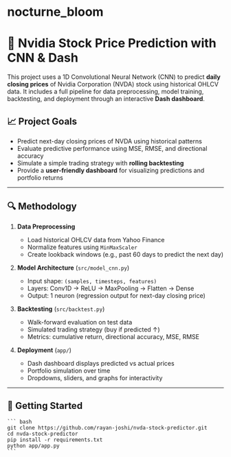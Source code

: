 # nocturne_bloom
# 🧠 Nvidia Stock Price Prediction with CNN & Dash

This project uses a 1D Convolutional Neural Network (CNN) to predict **daily closing prices** of Nvidia Corporation (NVDA) stock using historical OHLCV data. It includes a full pipeline for data preprocessing, model training, backtesting, and deployment through an interactive **Dash dashboard**.

## 📈 Project Goals

- Predict next-day closing prices of NVDA using historical patterns
- Evaluate predictive performance using MSE, RMSE, and directional accuracy
- Simulate a simple trading strategy with **rolling backtesting**
- Provide a **user-friendly dashboard** for visualizing predictions and portfolio returns

---
## 🔍 Methodology

1. **Data Preprocessing**  
   - Load historical OHLCV data from Yahoo Finance  
   - Normalize features using `MinMaxScaler`  
   - Create lookback windows (e.g., past 60 days to predict the next day)

2. **Model Architecture** (`src/model_cnn.py`)  
   - Input shape: `(samples, timesteps, features)`  
   - Layers: Conv1D → ReLU → MaxPooling → Flatten → Dense  
   - Output: 1 neuron (regression output for next-day closing price)  

3. **Backtesting** (`src/backtest.py`)  
   - Walk-forward evaluation on test data  
   - Simulated trading strategy (buy if predicted ↑)  
   - Metrics: cumulative return, directional accuracy, MSE, RMSE  

4. **Deployment** (`app/`)  
   - Dash dashboard displays predicted vs actual prices  
   - Portfolio simulation over time  
   - Dropdowns, sliders, and graphs for interactivity  

---
## 🚀 Getting Started
    ``` bash
    git clone https://github.com/rayan-joshi/nvda-stock-predictor.git
    cd nvda-stock-predictor
    pip install -r requirements.txt
    python app/app.py
    ```
